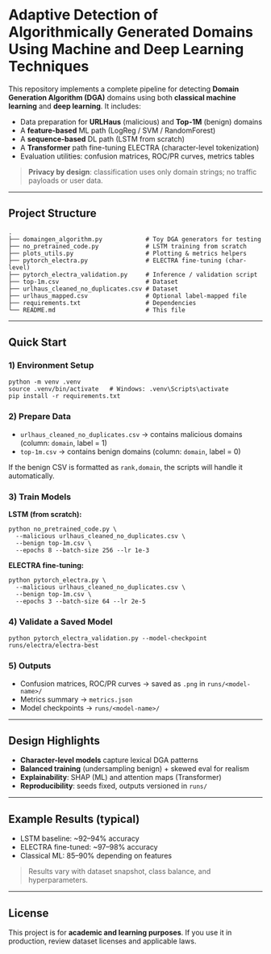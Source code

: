 # Adaptive Detection of Algorithmically Generated Domains Using Machine and Deep Learning Techniques

This repository implements a complete pipeline for detecting **Domain Generation Algorithm (DGA)** domains using both **classical machine learning** and **deep learning**. It includes:

- Data preparation for **URLHaus** (malicious) and **Top-1M** (benign) domains
- A **feature-based** ML path (LogReg / SVM / RandomForest)
- A **sequence-based** DL path (LSTM from scratch)
- A **Transformer** path fine-tuning ELECTRA (character-level tokenization)
- Evaluation utilities: confusion matrices, ROC/PR curves, metrics tables

> **Privacy by design**: classification uses only domain strings; no traffic payloads or user data.

---

## Project Structure

    .
    ├── domaingen_algorithm.py            # Toy DGA generators for testing
    ├── no_pretrained_code.py             # LSTM training from scratch
    ├── plots_utils.py                    # Plotting & metrics helpers
    ├── pytorch_electra.py                # ELECTRA fine-tuning (char-level)
    ├── pytorch_electra_validation.py     # Inference / validation script
    ├── top-1m.csv                        # Dataset
    ├── urlhaus_cleaned_no_duplicates.csv # Dataset
    ├── urlhaus_mapped.csv                # Optional label-mapped file
    ├── requirements.txt                  # Dependencies
    └── README.md                         # This file

---

## Quick Start

### 1) Environment Setup

    python -m venv .venv
    source .venv/bin/activate   # Windows: .venv\Scripts\activate
    pip install -r requirements.txt

### 2) Prepare Data

- `urlhaus_cleaned_no_duplicates.csv` → contains malicious domains (column: `domain`, label = 1)
- `top-1m.csv` → contains benign domains (column: `domain`, label = 0)

If the benign CSV is formatted as `rank,domain`, the scripts will handle it automatically.

### 3) Train Models

**LSTM (from scratch):**

    python no_pretrained_code.py \
      --malicious urlhaus_cleaned_no_duplicates.csv \
      --benign top-1m.csv \
      --epochs 8 --batch-size 256 --lr 1e-3

**ELECTRA fine-tuning:**

    python pytorch_electra.py \
      --malicious urlhaus_cleaned_no_duplicates.csv \
      --benign top-1m.csv \
      --epochs 3 --batch-size 64 --lr 2e-5

### 4) Validate a Saved Model

    python pytorch_electra_validation.py --model-checkpoint runs/electra/electra-best

### 5) Outputs

- Confusion matrices, ROC/PR curves → saved as `.png` in `runs/<model-name>/`
- Metrics summary → `metrics.json`
- Model checkpoints → `runs/<model-name>/`

---

## Design Highlights

- **Character-level models** capture lexical DGA patterns
- **Balanced training** (undersampling benign) + skewed eval for realism
- **Explainability**: SHAP (ML) and attention maps (Transformer)
- **Reproducibility**: seeds fixed, outputs versioned in `runs/`

---

## Example Results (typical)

- LSTM baseline: ~92–94% accuracy
- ELECTRA fine-tuned: ~97–98% accuracy
- Classical ML: 85–90% depending on features

> Results vary with dataset snapshot, class balance, and hyperparameters.

---

## License

This project is for **academic and learning purposes**. If you use it in production, review dataset licenses and applicable laws.
